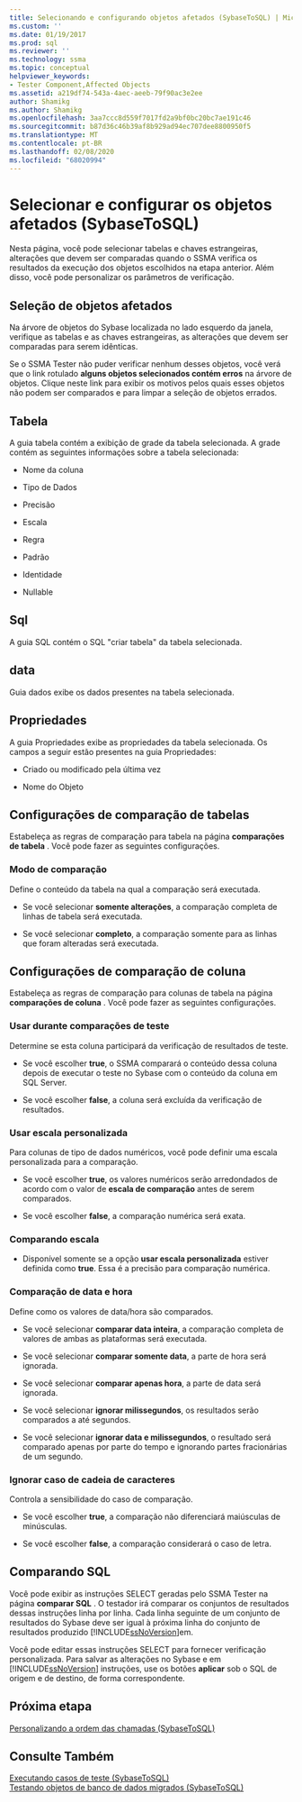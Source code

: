 ```yaml
---
title: Selecionando e configurando objetos afetados (SybaseToSQL) | Microsoft Docs
ms.custom: ''
ms.date: 01/19/2017
ms.prod: sql
ms.reviewer: ''
ms.technology: ssma
ms.topic: conceptual
helpviewer_keywords:
- Tester Component,Affected Objects
ms.assetid: a219df74-543a-4aec-aeeb-79f90ac3e2ee
author: Shamikg
ms.author: Shamikg
ms.openlocfilehash: 3aa7ccc8d559f7017fd2a9bf0bc20bc7ae191c46
ms.sourcegitcommit: b87d36c46b39af8b929ad94ec707dee8800950f5
ms.translationtype: MT
ms.contentlocale: pt-BR
ms.lasthandoff: 02/08/2020
ms.locfileid: "68020994"
---
```

# <a name="selecting-and-configuring-affected-objects-sybasetosql"></a>Selecionar e configurar os objetos afetados (SybaseToSQL)
Nesta página, você pode selecionar tabelas e chaves estrangeiras, alterações que devem ser comparadas quando o SSMA verifica os resultados da execução dos objetos escolhidos na etapa anterior. Além disso, você pode personalizar os parâmetros de verificação.  
  
## <a name="selection-of-affected-objects"></a>Seleção de objetos afetados  
Na árvore de objetos do Sybase localizada no lado esquerdo da janela, verifique as tabelas e as chaves estrangeiras, as alterações que devem ser comparadas para serem idênticas.  
  
Se o SSMA Tester não puder verificar nenhum desses objetos, você verá que o link rotulado **alguns objetos selecionados contém erros** na árvore de objetos. Clique neste link para exibir os motivos pelos quais esses objetos não podem ser comparados e para limpar a seleção de objetos errados.  
  
## <a name="table"></a>Tabela  
A guia tabela contém a exibição de grade da tabela selecionada. A grade contém as seguintes informações sobre a tabela selecionada:  
  
-   Nome da coluna  
  
-   Tipo de Dados  
  
-   Precisão  
  
-   Escala  
  
-   Regra  
  
-   Padrão  
  
-   Identidade  
  
-   Nullable  
  
## <a name="sql"></a>Sql  
A guia SQL contém o SQL "criar tabela" da tabela selecionada.  
  
## <a name="data"></a>data  
Guia dados exibe os dados presentes na tabela selecionada.  
  
## <a name="properties"></a>Propriedades  
A guia Propriedades exibe as propriedades da tabela selecionada. Os campos a seguir estão presentes na guia Propriedades:  
  
-   Criado ou modificado pela última vez  
  
-   Nome do Objeto  
  
## <a name="table-comparison-settings"></a>Configurações de comparação de tabelas  
Estabeleça as regras de comparação para tabela na página **comparações de tabela** . Você pode fazer as seguintes configurações.  
  
### <a name="comparison-mode"></a>Modo de comparação  
Define o conteúdo da tabela na qual a comparação será executada.  
  
-   Se você selecionar **somente alterações**, a comparação completa de linhas de tabela será executada.  
  
-   Se você selecionar **completo**, a comparação somente para as linhas que foram alteradas será executada.  
  
## <a name="column-comparison-settings"></a>Configurações de comparação de coluna  
Estabeleça as regras de comparação para colunas de tabela na página **comparações de coluna** . Você pode fazer as seguintes configurações.  
  
### <a name="use-during-test-comparisons"></a>Usar durante comparações de teste  
Determine se esta coluna participará da verificação de resultados de teste.  
  
-   Se você escolher **true**, o SSMA comparará o conteúdo dessa coluna depois de executar o teste no Sybase com o conteúdo da coluna em SQL Server.
  
-   Se você escolher **false**, a coluna será excluída da verificação de resultados.  
  
### <a name="use-custom-scale"></a>Usar escala personalizada  
Para colunas de tipo de dados numéricos, você pode definir uma escala personalizada para a comparação.  
  
-   Se você escolher **true**, os valores numéricos serão arredondados de acordo com o valor de **escala de comparação** antes de serem comparados.  
  
-   Se você escolher **false**, a comparação numérica será exata.  
  
### <a name="comparing-scale"></a>Comparando escala  
  
-   Disponível somente se a opção **usar escala personalizada** estiver definida como **true**. Essa é a precisão para comparação numérica.  
  
### <a name="date-time-comparing"></a>Comparação de data e hora  
Define como os valores de data/hora são comparados.  
  
-   Se você selecionar **comparar data inteira**, a comparação completa de valores de ambas as plataformas será executada.  
  
-   Se você selecionar **comparar somente data**, a parte de hora será ignorada.  
  
-   Se você selecionar **comparar apenas hora**, a parte de data será ignorada.  
  
-   Se você selecionar **ignorar milissegundos**, os resultados serão comparados a até segundos.  
  
-   Se você selecionar **ignorar data e milissegundos**, o resultado será comparado apenas por parte do tempo e ignorando partes fracionárias de um segundo.  
  
### <a name="ignore-strings-case"></a>Ignorar caso de cadeia de caracteres  
Controla a sensibilidade do caso de comparação.  
  
-   Se você escolher **true**, a comparação não diferenciará maiúsculas de minúsculas.  
  
-   Se você escolher **false**, a comparação considerará o caso de letra.  
  
## <a name="comparing-sql"></a>Comparando SQL  
Você pode exibir as instruções SELECT geradas pelo SSMA Tester na página **comparar SQL** . O testador irá comparar os conjuntos de resultados dessas instruções linha por linha. Cada linha seguinte de um conjunto de resultados do Sybase deve ser igual à próxima linha do conjunto de resultados produzido [!INCLUDE[ssNoVersion](../../includes/ssnoversion-md.md)]em.  
  
Você pode editar essas instruções SELECT para fornecer verificação personalizada. Para salvar as alterações no Sybase e em [!INCLUDE[ssNoVersion](../../includes/ssnoversion-md.md)] instruções, use os botões **aplicar** sob o SQL de origem e de destino, de forma correspondente.  
  
## <a name="next-step"></a>Próxima etapa  
[Personalizando a ordem das chamadas &#40;SybaseToSQL&#41;](../../ssma/sybase/customizing-calls-order-sybasetosql.md)  
  
## <a name="see-also"></a>Consulte Também  
[Executando casos de teste &#40;SybaseToSQL&#41;](../../ssma/sybase/running-test-cases-sybasetosql.md)  
[Testando objetos de banco de dados migrados &#40;SybaseToSQL&#41;](../../ssma/sybase/testing-migrated-database-objects-sybasetosql.md)  
  
